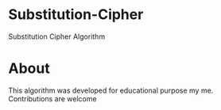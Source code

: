 # Substitution-Cipher
Substitution Cipher Algorithm

# About
This algorithm was developed for educational purpose my me.
Contributions are welcome
